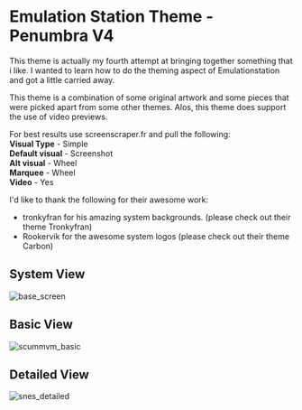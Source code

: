 # Emulation Station Theme - Penumbra V4
This theme is actually my fourth attempt at bringing together something that i like. I wanted to learn how to do the theming aspect of Emulationstation and got a little carried away.

This theme is a combination of some original artwork and some pieces that were picked apart from some other themes. Alos, this theme does support the use of video previews.

For best results use screenscraper.fr and pull the following:<br/>
**Visual Type** - Simple<br/>
**Default visual** - Screenshot<br/>
**Alt visual** - Wheel<br/>
**Marquee** - Wheel<br/>
**Video** - Yes<br/>

I'd like to thank the following for their awesome work:

- tronkyfran for his amazing system backgrounds. (please check out their theme Tronkyfran)
- Rookervik for the awesome system logos (please check out their theme Carbon)

## System View
![base_screen](https://user-images.githubusercontent.com/29842607/29054586-adf30b6e-7bbc-11e7-8bba-16348b61dc1c.png)

## Basic View
![scummvm_basic](https://user-images.githubusercontent.com/29842607/29054612-bf88fa82-7bbc-11e7-8567-be1b0e049ae9.png)

## Detailed View
![snes_detailed](https://user-images.githubusercontent.com/29842607/29054627-cebf637e-7bbc-11e7-98ab-86ad7a9a9c96.png)
